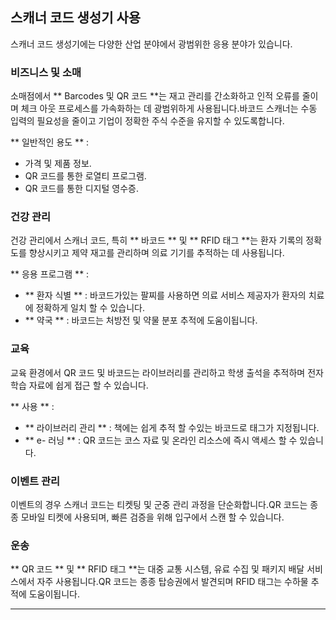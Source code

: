 ## 스캐너 코드 생성기 사용

스캐너 코드 생성기에는 다양한 산업 분야에서 광범위한 응용 분야가 있습니다.

### 비즈니스 및 소매
소매점에서 ** Barcodes 및 QR 코드 **는 재고 관리를 간소화하고 인적 오류를 줄이며 체크 아웃 프로세스를 가속화하는 데 광범위하게 사용됩니다.바코드 스캐너는 수동 입력의 필요성을 줄이고 기업이 정확한 주식 수준을 유지할 수 있도록합니다.

** 일반적인 용도 ** :
- 가격 및 제품 정보.
- QR 코드를 통한 로열티 프로그램.
- QR 코드를 통한 디지털 영수증.

### 건강 관리
건강 관리에서 스캐너 코드, 특히 ** 바코드 ** 및 ** RFID 태그 **는 환자 기록의 정확도를 향상시키고 제약 재고를 관리하며 의료 기기를 추적하는 데 사용됩니다.

** 응용 프로그램 ** :
- ** 환자 식별 ** : 바코드가있는 팔찌를 사용하면 의료 서비스 제공자가 환자의 치료에 정확하게 일치 할 수 있습니다.
- ** 약국 ** : 바코드는 처방전 및 약물 분포 추적에 도움이됩니다.

### 교육
교육 환경에서 QR 코드 및 바코드는 라이브러리를 관리하고 학생 출석을 추적하며 전자 학습 자료에 쉽게 접근 할 수 있습니다.

** 사용 ** :
- ** 라이브러리 관리 ** : 책에는 쉽게 추적 할 수있는 바코드로 태그가 지정됩니다.
- ** e- 러닝 ** : QR 코드는 코스 자료 및 온라인 리소스에 즉시 액세스 할 수 있습니다.

### 이벤트 관리
이벤트의 경우 스캐너 코드는 티켓팅 및 군중 관리 과정을 단순화합니다.QR 코드는 종종 모바일 티켓에 사용되며, 빠른 검증을 위해 입구에서 스캔 할 수 있습니다.

### 운송
** QR 코드 ** 및 ** RFID 태그 **는 대중 교통 시스템, 유료 수집 및 패키지 배달 서비스에서 자주 사용됩니다.QR 코드는 종종 탑승권에서 발견되며 RFID 태그는 수하물 추적에 도움이됩니다.

---